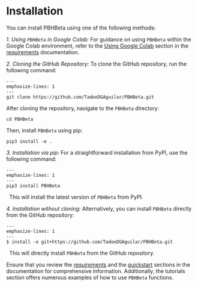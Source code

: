 # Installation

You can install PBHBeta using one of the following methods:

*1. Using `PBHBeta` in Google Colab:* For guidance on using `PBHBeta` within the Google Colab environment, refer to the [Using Google Colab](https://pbhbeta.readthedocs.io/en/latest/Requeriments.html#using-google-colab) section in the [requirements](../Requeriments.md) documentation.

*2. Cloning the GitHub Repository:* To clone the GitHub repository, run the following command:
```{code-block}
---
emphasize-lines: 1
---
git clone https://github.com/TadeoDGAguilar/PBHBeta.git
```

After cloning the repository, navigate to the `PBHBeta` directory:
```{code-block}
cd PBHBeta
```

Then, install `PBHBeta` using pip:
```{code-block}
pip3 install -e .
```

*3. Installation via pip:* For a straightforward installation from PyPI, use the following command:

```{code-block}
---
emphasize-lines: 1
---
pip3 install PBHBeta
```
&nbsp; This will install the latest version of `PBHBeta` from PyPI.


*4. Installation without cloning:* Alternatively, you can install `PBHBeta` directly from the GitHub repository:

```{code-block}
---
emphasize-lines: 1
---
$ install -e git+https://github.com/TadeoDGAguilar/PBHBeta.git
```
&nbsp; This will directly install `PBHBeta` from the GitHub repository.


Ensure that you review the [requirements](../Requeriments.md) and the [quickstart](../Quickstart) sections in the documentation for comprehensive information. Additionally, the tutorials section offers numerous examples of how to use `PBHBeta` functions.

